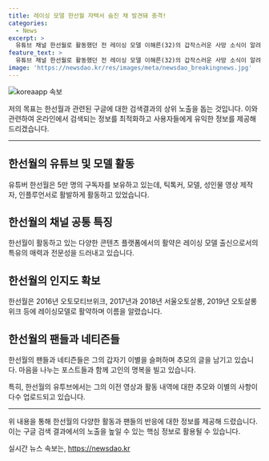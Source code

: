 ```yaml
---
title: 레이싱 모델 한선월 자택서 숨진 채 발견돼 충격!
categories:
  - News
excerpt: >
  유튜브 채널 한선월로 활동했던 전 레이싱 모델 이해른(32)의 갑작스러운 사망 소식이 알려졌다. 사망 원인은 아직 밝혀지지 않았으며, 경찰은 타살 혐의점을 발견하지 못했다고 전했다. 한선월은 유튜버, 모델, 성인물 영상 제작자로 활동하며 5만 명의 구독자를 보유하고 있었다. 네티즌들은 그를 추모하며 슬픔을 터뜨렸다. 사망 이전에는 오토모티브 위크 및 오토 살롱 등에서 레이싱 모델로 활동하며 이름을 알렸다.
feature_text: >
  유튜브 채널 한선월로 활동했던 전 레이싱 모델 이해른(32)의 갑작스러운 사망 소식이 알려졌다. 사망 원인은 아직 밝혀지지 않았으며, 경찰은 타살 혐의점을 발견하지 못했다고 전했다. 한선월은 유튜버, 모델, 성인물 영상 제작자로 활동하며 5만 명의 구독자를 보유하고 있었다. 네티즌들은 그를 추모하며 슬픔을 터뜨렸다. 사망 이전에는 오토모티브 위크 및 오토 살롱 등에서 레이싱 모델로 활동하며 이름을 알렸다.
image: 'https://newsdao.kr/res/images/meta/newsdao_breakingnews.jpg'
---
```


<p><img src="https://newsdao.kr/res/images/meta/newsdao_breakingnews.jpg" alt="koreaapp 속보" /></p>

<p>저의 목표는 한선월과 관련된 구글에 대한 검색결과의 상위 노출을 돕는 것입니다. 이와 관련하여 온라인에서 검색되는 정보를 최적화하고 사용자들에게 유익한 정보를 제공해 드리겠습니다. </p>

<hr />

<h2 data-ke-size="size26">한선월의 유튜브 및 모델 활동</h2>

<p>유튜버 한선월은 5만 명의 구독자를 보유하고 있는데, 틱톡커, 모델, 성인물 영상 제작자, 인플루언서로 활발하게 활동하고 있었습니다.</p>

<h2 data-ke-size="size26">한선월의 채널 공통 특징</h2>

<p>한선월이 활동하고 있는 다양한 콘텐츠 플랫폼에서의 활약은 레이싱 모델 출신으로서의 특유의 매력과 전문성을 드러내고 있습니다.</p>

<h2 data-ke-size="size26">한선월의 인지도 확보</h2>

<p>한선월은 2016년 오토모티브위크, 2017년과 2018년 서울오토살롱, 2019년 오토살롱위크 등에 레이싱모델로 활약하며 이름을 알렸습니다.</p>

<p data-ke-size="size16"></p>

<h2 data-ke-size="size26">한선월의 팬들과 네티즌들</h2>

<p>한선월의 팬들과 네티즌들은 그의 갑자기 이별을 슬퍼하며 추모의 글을 남기고 있습니다. 마음을 나누는 포스트들과 함께 고인의 명복을 빌고 있습니다.</p>

<p>특히, 한선월의 유투브에서는 그의 이전 영상과 활동 내역에 대한 추모와 이별의 사항이 다수 업로드되고 있습니다.</p>

<hr />

<p>위 내용을 통해 한선월의 다양한 활동과 팬들의 반응에 대한 정보를 제공해 드렸습니다. 이는 구글 검색 결과에서의 노출을 높일 수 있는 핵심 정보로 활용될 수 있습니다.</p>
실시간 뉴스 속보는, <a href="https://newsdao.kr" rel="dofollow">https://newsdao.kr</a>


